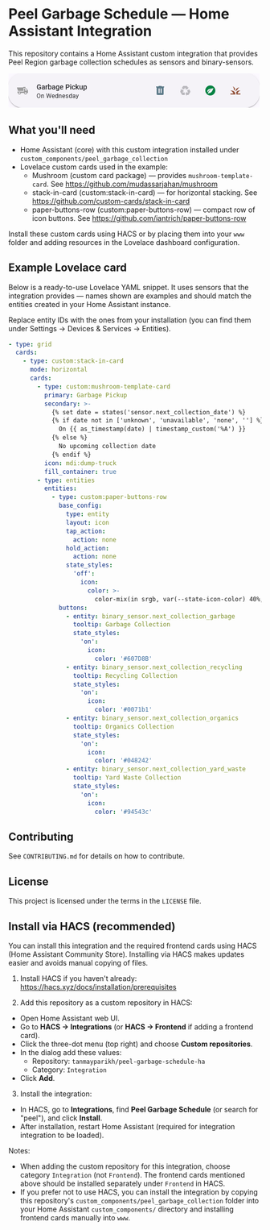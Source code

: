 # Peel Garbage Schedule — Home Assistant Integration

This repository contains a Home Assistant custom integration that provides Peel Region garbage collection schedules as sensors and binary-sensors. 

![](img/sample_card.png)

## What you'll need

- Home Assistant (core) with this custom integration installed under `custom_components/peel_garbage_collection`
- Lovelace custom cards used in the example:
	- Mushroom (custom card package) — provides `mushroom-template-card`. See https://github.com/mudassarjahan/mushroom
	- stack-in-card (custom:stack-in-card) — for horizontal stacking. See https://github.com/custom-cards/stack-in-card
	- paper-buttons-row (custom:paper-buttons-row) — compact row of icon buttons. See https://github.com/iantrich/paper-buttons-row

Install these custom cards using HACS or by placing them into your `www` folder and adding resources in the Lovelace dashboard configuration.

## Example Lovelace card

Below is a ready-to-use Lovelace YAML snippet. It uses sensors that the integration provides — names shown are examples and should match the entities created in your Home Assistant instance.

Replace entity IDs with the ones from your installation (you can find them under Settings → Devices & Services → Entities).

```yaml
- type: grid
  cards:
    - type: custom:stack-in-card
      mode: horizontal
      cards:
        - type: custom:mushroom-template-card
          primary: Garbage Pickup
          secondary: >-
            {% set date = states('sensor.next_collection_date') %}
            {% if date not in ['unknown', 'unavailable', 'none', ''] %}
              On {{ as_timestamp(date) | timestamp_custom('%A') }}
            {% else %}
              No upcoming collection date
            {% endif %}
          icon: mdi:dump-truck
          fill_container: true
        - type: entities
          entities:
            - type: custom:paper-buttons-row
              base_config:
                type: entity
                layout: icon
                tap_action:
                  action: none
                hold_action:
                  action: none
                state_styles:
                  'off':
                    icon:
                      color: >-
                        color-mix(in srgb, var(--state-icon-color) 40%, transparent)
              buttons:
                - entity: binary_sensor.next_collection_garbage
                  tooltip: Garbage Collection
                  state_styles:
                    'on':
                      icon:
                        color: '#607D8B'
                - entity: binary_sensor.next_collection_recycling
                  tooltip: Recycling Collection
                  state_styles:
                    'on':
                      icon:
                        color: '#0071b1'
                - entity: binary_sensor.next_collection_organics
                  tooltip: Organics Collection
                  state_styles:
                    'on':
                      icon:
                        color: '#048242'
                - entity: binary_sensor.next_collection_yard_waste
                  tooltip: Yard Waste Collection
                  state_styles:
                    'on':
                      icon:
                        color: '#94543c'
```

## Contributing

See `CONTRIBUTING.md` for details on how to contribute.

## License

This project is licensed under the terms in the `LICENSE` file.


## Install via HACS (recommended)

You can install this integration and the required frontend cards using HACS (Home Assistant Community Store). Installing via HACS makes updates easier and avoids manual copying of files.

1. Install HACS if you haven't already: https://hacs.xyz/docs/installation/prerequisites

2. Add this repository as a custom repository in HACS:

  - Open Home Assistant web UI.
  - Go to **HACS → Integrations** (or **HACS → Frontend** if adding a frontend card).
  - Click the three-dot menu (top right) and choose **Custom repositories**.
  - In the dialog add these values:
    - Repository: `tanmayparikh/peel-garbage-schedule-ha`
    - Category: `Integration`
  - Click **Add**.

3. Install the integration:

  - In HACS, go to **Integrations**, find **Peel Garbage Schedule** (or search for "peel"), and click **Install**.
  - After installation, restart Home Assistant (required for integration integration to be loaded).

Notes:
- When adding the custom repository for this integration, choose category `Integration` (not `Frontend`). The frontend cards mentioned above should be installed separately under `Frontend` in HACS.
- If you prefer not to use HACS, you can install the integration by copying this repository's `custom_components/peel_garbage_collection` folder into your Home Assistant `custom_components/` directory and installing frontend cards manually into `www`.

